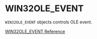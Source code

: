 # WIN32OLE_EVENT

`WIN32OLE_EVENT` objects controls OLE event.

[WIN32OLE_EVENT Reference](https://ruby-doc.org/stdlib-2.5.0/libdoc/win32ole/rdoc/WIN32OLE_EVENT.html)
